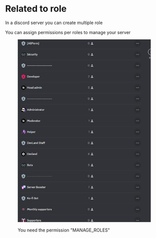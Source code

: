 # Related to role

In a discord server you can create multiple role

You can assign permissions per roles to manage your server

<figure><img src="../../.gitbook/assets/image (9).png" alt=""><figcaption><p>You need the permission "MANAGE_ROLES"</p></figcaption></figure>
